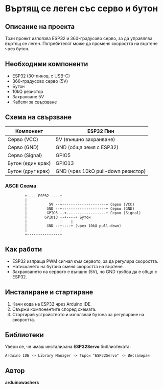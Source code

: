 # Въртящ се леген със серво и бутон

## Описание на проекта
Този проект използва ESP32 и 360-градусово серво, за да управлява въртящ се леген. Потребителят може да променя скоростта на въртене чрез бутон.

## Необходими компоненти
- ESP32 (30-пинов, с USB-C)
- 360-градусово серво (5V)
- Бутон
- 10kΩ резистор
- Захранване 5V
- Кабели за свързване

## Схема на свързване
| Компонент   | ESP32 Пин  |
|------------|------------|
| Серво (VCC) | 5V (външно захранване) |
| Серво (GND) | GND (обща земя с ESP32) |
| Серво (Signal) | GPIO5 |
| Бутон (един крак) | GPIO13 |
| Бутон (друг крак) | GND (чрез 10kΩ pull-down резистор) |

### ASCII Схема
```
         +---- ESP32 ----+
         |               |
         |          5V --+--------------------+ Серво (VCC)
         |         GND --+--------------------+ Серво (GND)
         |         GPIO5 --+------------------+ Серво (Signal)
         |        GPIO13 --+----+ Бутон
         |               |    |
         |         GND --+----+ (чрез 10kΩ pull-down)
         |               |
         +---------------+
```

## Как работи
- ESP32 изпраща PWM сигнал към сервото, за да регулира скоростта.
- Натискането на бутона сменя скоростта на въртене.
- Захранването на сервото е външно (5V), но GND трябва да е общо с ESP32.

## Инсталиране и стартиране
1. Качи кода на ESP32 чрез Arduino IDE.
2. Свържи компонентите според схемата.
3. Стартирай устройството и използвай бутона за регулиране на скоростта.

## Библиотеки
Увери се, че имаш инсталирана **ESP32Servo** библиотеката:
```
Arduino IDE -> Library Manager -> Търси "ESP32Servo" -> Инсталирай
```

## Автор
**arduinowashers**
